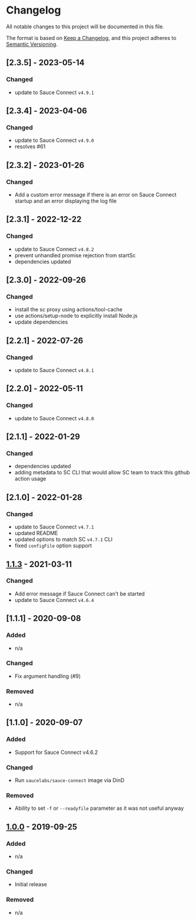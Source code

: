# Changelog
All notable changes to this project will be documented in this file.

The format is based on [Keep a Changelog](https://keepachangelog.com/en/1.0.0/), and this project adheres to [Semantic Versioning](https://semver.org/spec/v2.0.0.html).

## [2.3.5] - 2023-05-14

### Changed
- update to Sauce Connect `v4.9.1`

## [2.3.4] - 2023-04-06

### Changed
- update to Sauce Connect `v4.9.0`
- resolves #61

## [2.3.2] - 2023-01-26
### Changed
- Add a custom error message if there is an error on Sauce Connect startup and an error displaying the log file

## [2.3.1] - 2022-12-22

### Changed
- update to Sauce Connect `v4.8.2`
- prevent unhandled promise rejection from startSc
- dependencies updated

## [2.3.0] - 2022-09-26

### Changed
- install the sc proxy using actions/tool-cache
- use actions/setup-node to explicitly install Node.js
- update dependencies

## [2.2.1] - 2022-07-26

### Changed
- update to Sauce Connect `v4.8.1`

## [2.2.0] - 2022-05-11

### Changed
- update to Sauce Connect `v4.8.0`

## [2.1.1] - 2022-01-29

### Changed
- dependencies updated
- adding metadata to SC CLI that would allow SC team to track this github action usage

## [2.1.0] - 2022-01-28

### Changed
- update to Sauce Connect `v4.7.1`
- updated README
- updated options to match SC `v4.7.1` CLI
- fixed `configFile` option support

## [1.1.3] - 2021-03-11

### Changed
- Add error message if Sauce Connect can't be started
- update to Sauce Connect `v4.6.4`

[1.1.3]: https://github.com/saucelabs/sauce-connect-action/compare/1.1.2...1.1.3

## [1.1.1] - 2020-09-08

### Added
- n/a

### Changed
- Fix argument handling (#9)

### Removed
- n/a

[1.0.0]: https://github.com/saucelabs/sauce-connect-action/compare/1.1.0...1.1.1

## [1.1.0] - 2020-09-07

### Added
- Support for Sauce Connect v4.6.2

### Changed
- Run `saucelabs/sauce-connect` image via DinD

### Removed
- Ability to set `-f` or `--readyfile` parameter as it was not useful anyway

[1.0.0]: https://github.com/saucelabs/sauce-connect-action/compare/1.0.0...1.1.0

## [1.0.0] - 2019-09-25

### Added
- n/a

### Changed
- Initial release

### Removed
- n/a

[1.0.0]: https://github.com/saucelabs/sauce-connect-action/compare/1.0.0...1.0.0
